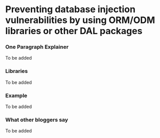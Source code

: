 # Preventing database injection vulnerabilities by using ORM/ODM libraries or other DAL packages

### One Paragraph Explainer

To be added

### Libraries

To be added

### Example

To be added

### What other bloggers say

To be added
